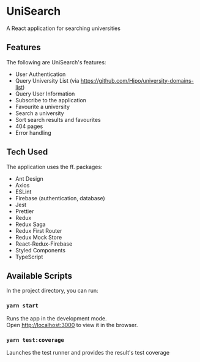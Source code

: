 # UniSearch

A React application for searching universities

## Features

The following are UniSearch's features:
- User Authentication
- Query University List (via https://github.com/Hipo/university-domains-list)
- Query User Information
- Subscribe to the application
- Favourite a university
- Search a university
- Sort search results and favourites
- 404 pages
- Error handling

## Tech Used

The application uses the ff. packages:
- Ant Design
- Axios
- ESLint
- Firebase (authentication, database)
- Jest
- Prettier
- Redux
- Redux Saga
- Redux First Router
- Redux Mock Store
- React-Redux-Firebase
- Styled Components
- TypeScript

## Available Scripts

In the project directory, you can run:

### `yarn start`

Runs the app in the development mode.\
Open [http://localhost:3000](http://localhost:3000) to view it in the browser.

### `yarn test:coverage`

Launches the test runner and provides the result's test coverage

